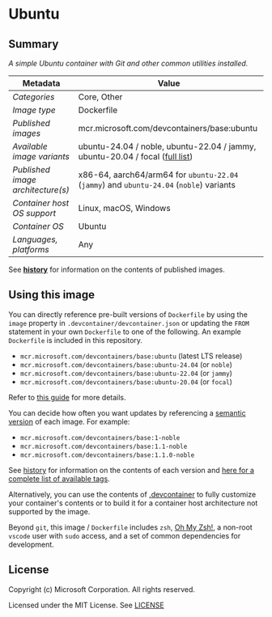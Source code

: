 # Ubuntu

## Summary

*A simple Ubuntu container with Git and other common utilities installed.*

| Metadata | Value |  
|----------|-------|
| *Categories* | Core, Other |
| *Image type* | Dockerfile |
| *Published images* | mcr.microsoft.com/devcontainers/base:ubuntu |
| *Available image variants* | ubuntu-24.04 / noble, ubuntu-22.04 / jammy, ubuntu-20.04 / focal ([full list](https://mcr.microsoft.com/v2/devcontainers/base/tags/list)) |
| *Published image architecture(s)* | x86-64, aarch64/arm64 for `ubuntu-22.04` (`jammy`) and `ubuntu-24.04` (`noble`) variants |
| *Container host OS support* | Linux, macOS, Windows |
| *Container OS* | Ubuntu |
| *Languages, platforms* | Any |

See **[history](history)** for information on the contents of published images.

## Using this image

You can directly reference pre-built versions of `Dockerfile` by using the `image` property in `.devcontainer/devcontainer.json` or updating the `FROM` statement in your own `Dockerfile` to one of the following. An example `Dockerfile` is included in this repository.

- `mcr.microsoft.com/devcontainers/base:ubuntu` (latest LTS release)
- `mcr.microsoft.com/devcontainers/base:ubuntu-24.04` (or `noble`)
- `mcr.microsoft.com/devcontainers/base:ubuntu-22.04` (or `jammy`)
- `mcr.microsoft.com/devcontainers/base:ubuntu-20.04` (or `focal`)

Refer to [this guide](https://containers.dev/guide/dockerfile) for more details.

You can decide how often you want updates by referencing a [semantic version](https://semver.org/) of each image. For example:

- `mcr.microsoft.com/devcontainers/base:1-noble`
- `mcr.microsoft.com/devcontainers/base:1.1-noble`
- `mcr.microsoft.com/devcontainers/base:1.1.0-noble`

See [history](history) for information on the contents of each version and [here for a complete list of available tags](https://mcr.microsoft.com/v2/devcontainers/base/tags/list).

Alternatively, you can use the contents of [.devcontainer](.devcontainer) to fully customize your container's contents or to build it for a container host architecture not supported by the image.

Beyond `git`, this image / `Dockerfile` includes `zsh`, [Oh My Zsh!](https://ohmyz.sh/), a non-root `vscode` user with `sudo` access, and a set of common dependencies for development.

## License

Copyright (c) Microsoft Corporation. All rights reserved.

Licensed under the MIT License. See [LICENSE](https://github.com/devcontainers/images/blob/main/LICENSE)
